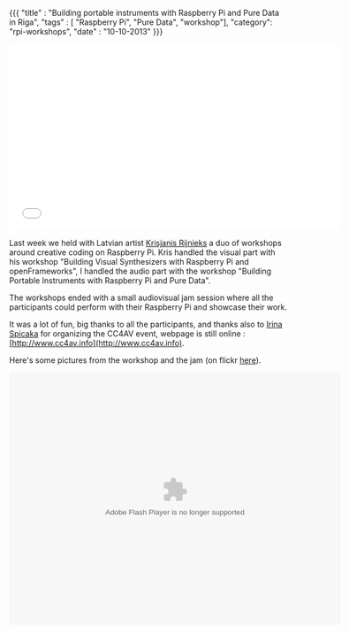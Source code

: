{{{
  "title" : "Building portable instruments with Raspberry Pi and Pure Data in Riga",
  "tags" : [ "Raspberry Pi", "Pure Data", "workshop"],
  "category": "rpi-workshops",
  "date" : "10-10-2013"
}}}

<iframe src="//player.vimeo.com/video/76307579" width="600" height="337" frameborder="0" webkitallowfullscreen mozallowfullscreen allowfullscreen></iframe>

Last week we held with Latvian artist [Krisjanis Rijnieks](http://rijnieks.lv) a duo of workshops around creative coding on Raspberry Pi. Kris handled the visual part with his workshop "Building Visual Synthesizers with Raspberry Pi and openFrameworks", I handled the audio part with the workshop "Building Portable Instruments with Raspberry Pi and Pure Data".

The workshops ended with a small audiovisual jam session where all the participants could perform with their Raspberry Pi and showcase their work.

It was a lot of fun, big thanks to all the participants, and thanks also to [Irina Spicaka](http://schprici.skematic.lv/) for organizing the CC4AV event, webpage is still online : [http://www.cc4av.info](http://www.cc4av.info).

Here's some pictures from the workshop and the jam (on flickr [here](http://www.flickr.com/photos/irinaspicaka/sets/72157636759327736)).

<object width="600" height="456"> <param name="flashvars" value="offsite=true&lang=en-us&page_show_url=%2Fphotos%2Firinaspicaka%2Fsets%2F72157636759327736%2Fshow%2F&page_show_back_url=%2Fphotos%2Firinaspicaka%2Fsets%2F72157636759327736%2F&set_id=72157636759327736&jump_to="></param> <param name="movie" value="http://www.flickr.com/apps/slideshow/show.swf?v=124984"></param> <param name="allowFullScreen" value="true"></param><embed type="application/x-shockwave-flash" src="http://www.flickr.com/apps/slideshow/show.swf?v=124984" allowFullScreen="true" flashvars="offsite=true&lang=en-us&page_show_url=%2Fphotos%2Firinaspicaka%2Fsets%2F72157636759327736%2Fshow%2F&page_show_back_url=%2Fphotos%2Firinaspicaka%2Fsets%2F72157636759327736%2F&set_id=72157636759327736&jump_to=" width="600" height="456"></embed></object>

